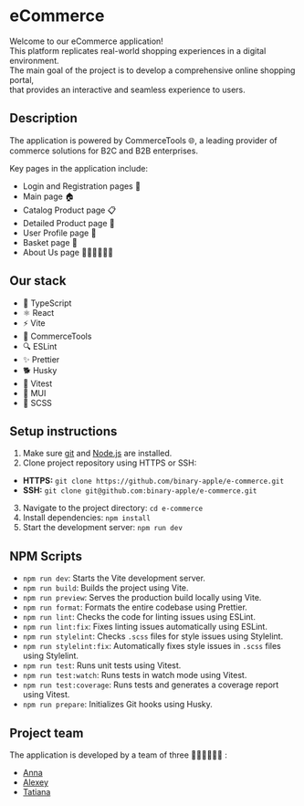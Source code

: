 # eCommerce

Welcome to our eCommerce application!  
This platform replicates real-world shopping experiences in a digital environment.  
The main goal of the project is to develop a comprehensive online shopping portal,  
that provides an interactive and seamless experience to users.

## Description

The application is powered by CommerceTools 🌐, a leading provider of commerce solutions for B2C and B2B enterprises.

Key pages in the application include:

- Login and Registration pages 🔐
- Main page 🏠
- Catalog Product page 📋
- Detailed Product page 🔎
- User Profile page 👤
- Basket page 🛒
- About Us page 🙋‍♀️🙋‍♂️🙋‍♀️

## Our stack

- 📘 TypeScript
- ⚛️ React
- ⚡ Vite
- 🛒 CommerceTools
- 🔍 ESLint
- ✨ Prettier
- 🐕 Husky
- 🚀 Vitest
- 🎨 MUI
- 💅 SCSS

## Setup instructions

1. Make sure [git](https://git-scm.com/) and [Node.js](https://nodejs.org/en) are installed.
2. Clone project repository using HTTPS or SSH:

- **HTTPS:** `git clone https://github.com/binary-apple/e-commerce.git`
- **SSH:** `git clone git@github.com:binary-apple/e-commerce.git`

3. Navigate to the project directory: `cd e-commerce`
4. Install dependencies: `npm install`
5. Start the development server: `npm run dev`

## NPM Scripts

- `npm run dev`: Starts the Vite development server.
- `npm run build`: Builds the project using Vite.
- `npm run preview`: Serves the production build locally using Vite.
- `npm run format`: Formats the entire codebase using Prettier.
- `npm run lint`: Checks the code for linting issues using ESLint.
- `npm run lint:fix`: Fixes linting issues automatically using ESLint.
- `npm run stylelint`: Checks `.scss` files for style issues using Stylelint.
- `npm run stylelint:fix`: Automatically fixes style issues in `.scss` files using Stylelint.
- `npm run test`: Runs unit tests using Vitest.
- `npm run test:watch`: Runs tests in watch mode using Vitest.
- `npm run test:coverage`: Runs tests and generates a coverage report using Vitest.
- `npm run prepare`: Initializes Git hooks using Husky.

## Project team

The application is developed by a team of three 👩‍💻👨‍💻👩‍💻 :

- [Anna](https://github.com/binary-apple)
- [Alexey](https://github.com/montaana01)
- [Tatiana](https://github.com/tanykos)

